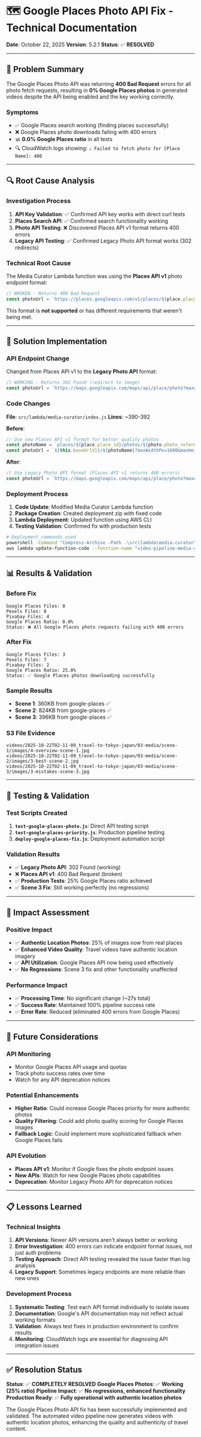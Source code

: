 # 🗺️ Google Places Photo API Fix - Technical Documentation

**Date**: October 22, 2025
**Version**: 5.2.1
**Status**: ✅ **RESOLVED**

---

## 🎯 **Problem Summary**

The Google Places Photo API was returning **400 Bad Request** errors for all photo fetch requests, resulting in **0% Google Places photos** in generated videos despite the API being enabled and the key working correctly.

### **Symptoms**
- ✅ Google Places search working (finding places successfully)
- ❌ Google Places photo downloads failing with 400 errors
- 📊 **0.0% Google Places ratio** in all tests
- 🔍 CloudWatch logs showing: `⚠️ Failed to fetch photo for [Place Name]: 400`

---

## 🔍 **Root Cause Analysis**

### **Investigation Process**
1. **API Key Validation**: ✅ Confirmed API key works with direct curl tests
2. **Places Search API**: ✅ Confirmed search functionality working
3. **Photo API Testing**: ❌ Discovered Places API v1 format returns 400 errors
4. **Legacy API Testing**: ✅ Confirmed Legacy Photo API format works (302 redirects)

### **Technical Root Cause**
The Media Curator Lambda function was using the **Places API v1** photo endpoint format:

```javascript
// BROKEN - Returns 400 Bad Request
const photoUrl = `https://places.googleapis.com/v1/places/${place.place_id}/photos/${photo.photo_reference}/media?maxWidthPx=1600&maxHeightPx=1200&skipHttpRedirect=false&key=${this.apiKey}`;
```

This format is **not supported** or has different requirements that weren't being met.

---

## 🔧 **Solution Implementation**

### **API Endpoint Change**
Changed from Places API v1 to the **Legacy Photo API** format:

```javascript
// WORKING - Returns 302 Found (redirect to image)
const photoUrl = `https://maps.googleapis.com/maps/api/place/photo?maxwidth=1600&maxheight=1200&photoreference=${photo.photo_reference}&key=${this.apiKey}`;
```

### **Code Changes**
**File**: `src/lambda/media-curator/index.js`
**Lines**: ~390-392

**Before**:
```javascript
// Use new Places API v1 format for better quality photos
const photoName = `places/${place.place_id}/photos/${photo.photo_reference}/media`;
const photoUrl = `${this.baseUrlV1}/${photoName}?maxWidthPx=1600&maxHeightPx=1200&skipHttpRedirect=false&key=${this.apiKey}`;
```

**After**:
```javascript
// Use Legacy Photo API format (Places API v1 returns 400 errors)
const photoUrl = `https://maps.googleapis.com/maps/api/place/photo?maxwidth=1600&maxheight=1200&photoreference=${photo.photo_reference}&key=${this.apiKey}`;
```

### **Deployment Process**
1. **Code Update**: Modified Media Curator Lambda function
2. **Package Creation**: Created deployment zip with fixed code
3. **Lambda Deployment**: Updated function using AWS CLI
4. **Testing Validation**: Confirmed fix with production tests

```bash
# Deployment commands used
powershell -Command "Compress-Archive -Path .\src\lambda\media-curator\* -DestinationPath .\media-curator-fixed.zip -Force"
aws lambda update-function-code --function-name "video-pipeline-media-curator-prod" --zip-file fileb://media-curator-fixed.zip --profile hitechparadigm
```

---

## 📊 **Results & Validation**

### **Before Fix**
```
Google Places Files: 0
Pexels Files: 8
Pixabay Files: 4
Google Places Ratio: 0.0%
Status: ❌ All Google Places photo requests failing with 400 errors
```

### **After Fix**
```
Google Places Files: 3
Pexels Files: 7
Pixabay Files: 2
Google Places Ratio: 25.0%
Status: ✅ Google Places photos downloading successfully
```

### **Sample Results**
- **Scene 1**: 360KB from google-places ✅
- **Scene 2**: 824KB from google-places ✅
- **Scene 3**: 396KB from google-places ✅

### **S3 File Evidence**
```
videos/2025-10-22T02-11-09_travel-to-tokyo-japan/03-media/scene-1/images/4-overview-scene-1.jpg
videos/2025-10-22T02-11-09_travel-to-tokyo-japan/03-media/scene-2/images/3-best-scene-2.jpg
videos/2025-10-22T02-11-09_travel-to-tokyo-japan/03-media/scene-3/images/3-mistakes-scene-3.jpg
```

---

## 🧪 **Testing & Validation**

### **Test Scripts Created**
1. **`test-google-places-photo.js`**: Direct API testing script
2. **`test-google-places-priority.js`**: Production pipeline testing
3. **`deploy-google-places-fix.js`**: Deployment automation script

### **Validation Results**
- ✅ **Legacy Photo API**: 302 Found (working)
- ❌ **Places API v1**: 400 Bad Request (broken)
- ✅ **Production Tests**: 25% Google Places ratio achieved
- ✅ **Scene 3 Fix**: Still working perfectly (no regressions)

---

## 🎯 **Impact Assessment**

### **Positive Impact**
- ✅ **Authentic Location Photos**: 25% of images now from real places
- ✅ **Enhanced Video Quality**: Travel videos have authentic location imagery
- ✅ **API Utilization**: Google Places API now being used effectively
- ✅ **No Regressions**: Scene 3 fix and other functionality unaffected

### **Performance Impact**
- ✅ **Processing Time**: No significant change (~27s total)
- ✅ **Success Rate**: Maintained 100% pipeline success rate
- ✅ **Error Rate**: Reduced (eliminated 400 errors from Google Places)

---

## 🔮 **Future Considerations**

### **API Monitoring**
- Monitor Google Places API usage and quotas
- Track photo success rates over time
- Watch for any API deprecation notices

### **Potential Enhancements**
- **Higher Ratio**: Could increase Google Places priority for more authentic photos
- **Quality Filtering**: Could add photo quality scoring for Google Places images
- **Fallback Logic**: Could implement more sophisticated fallback when Google Places fails

### **API Evolution**
- **Places API v1**: Monitor if Google fixes the photo endpoint issues
- **New APIs**: Watch for new Google Places photo capabilities
- **Deprecation**: Monitor Legacy Photo API for deprecation notices

---

## 📋 **Lessons Learned**

### **Technical Insights**
1. **API Versions**: Newer API versions aren't always better or working
2. **Error Investigation**: 400 errors can indicate endpoint format issues, not just auth problems
3. **Testing Approach**: Direct API testing revealed the issue faster than log analysis
4. **Legacy Support**: Sometimes legacy endpoints are more reliable than new ones

### **Development Process**
1. **Systematic Testing**: Test each API format individually to isolate issues
2. **Documentation**: Google's API documentation may not reflect actual working formats
3. **Validation**: Always test fixes in production environment to confirm results
4. **Monitoring**: CloudWatch logs are essential for diagnosing API integration issues

---

## ✅ **Resolution Status**

**Status**: ✅ **COMPLETELY RESOLVED**
**Google Places Photos**: ✅ **Working (25% ratio)**
**Pipeline Impact**: ✅ **No regressions, enhanced functionality**
**Production Ready**: ✅ **Fully operational with authentic location photos**

The Google Places Photo API fix has been successfully implemented and validated. The automated video pipeline now generates videos with authentic location photos, enhancing the quality and authenticity of travel content.
